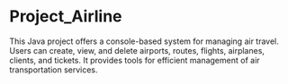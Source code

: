 # Project_Airline
This Java project offers a console-based system for managing air travel. Users can create, view, and delete airports, routes, flights, airplanes, clients, and tickets. It provides tools for efficient management of air transportation services.
